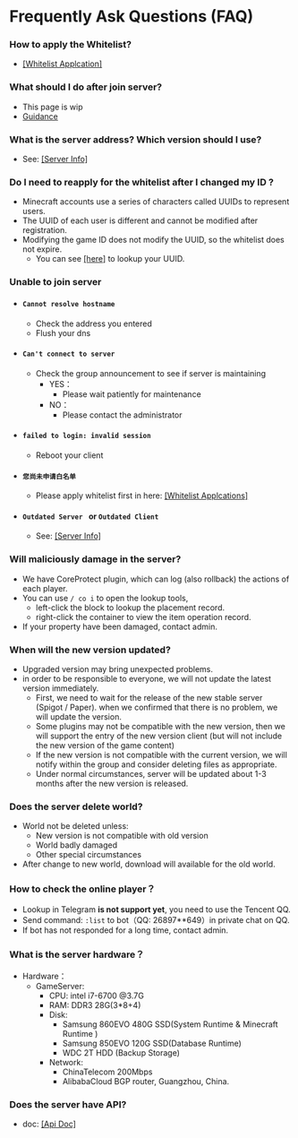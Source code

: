 # Frequently Ask Questions (FAQ)

### How to apply the Whitelist?
- [[Whitelist Applcation]](/en-US/join/whitelist.md)

### What should I do after join server?
- This page is wip
- [Guidance](/en-US/guide/playerGuide.md)

### What is the server address? Which version should I use?
- See: [[Server Info]](/en-US/guide/serverInfo.md)

### Do I need to reapply for the whitelist after I changed my ID ?
- Minecraft accounts use a series of characters called UUIDs to represent users.
- The UUID of each user is different and cannot be modified after registration.
- Modifying the game ID does not modify the UUID, so the whitelist does not expire.
    - You can see [[here]](https://namemc.com/) to lookup your UUID.

### Unable to join server
- #### ``Cannot resolve hostname``
     - Check the address you entered
     - Flush your dns
- #### ``Can't connect to server``
    - Check the group announcement to see if server is maintaining
        - YES：
            - Please wait patiently for maintenance
        - NO：
            - Please contact the administrator
- ####  ``failed to login: invalid session``
    - Reboot your client
- ####  ``您尚未申请白名单``
    - Please apply whitelist first in here: [[Whitelist Applcations]](/en-US/join/whitelist.md)
- ####  ``Outdated Server `` or  ``Outdated Client`` 
    - See: [[Server Info]](/en-US/guide/serverInfo.md)
    
### Will maliciously damage in the server?
- We have CoreProtect plugin, which can log (also rollback) the actions of each player.
- You can use ``/ co i`` to open the lookup tools,
    - left-click the block to lookup the placement record.
    - right-click the container to view the item operation record.
- If your property have been damaged, contact admin.

### When will the new version updated?
- Upgraded version may bring unexpected problems.
- in order to be responsible to everyone, we will not update the latest version immediately.
    - First, we need to wait for the release of the new stable server (Spigot / Paper). 
 when we confirmed that there is no problem, we will update the version.
    - Some plugins may not be compatible with the new version, 
    then we will support the entry of the new version client
    (but will not include the new version of the game content)
    - If the new version is not compatible with the current version, 
    we will notify within the group and consider deleting files as appropriate.
    - Under normal circumstances, server will be updated about 1-3 months after the new version is released.

### Does the server delete world?
- World not be deleted unless:
    - New version is not compatible with old version
    - World badly damaged
    - Other special circumstances 
- After change to new world, download will available for the old world.     
        
### How to check the online player？
- Lookup in Telegram **is not support yet**, you need to use the Tencent QQ.
- Send command: ``:list`` to bot（QQ: 26897**649）in private chat on QQ.
- If bot has not responded for a long time, contact admin.


### What is the server hardware？
- Hardware：
    - GameServer:
        - CPU: intel i7-6700 @3.7G
        - RAM: DDR3 28G(3*8+4) 
        - Disk:
            - Samsung 860EVO 480G SSD(System Runtime & Minecraft Runtime )
            - Samsung 850EVO 120G SSD(Database Runtime)
            - WDC 2T HDD (Backup Storage) 
        - Network:
            - ChinaTelecom 200Mbps
            - AlibabaCloud BGP router, Guangzhou, China.

### Does the server have API?
- doc: [[Api Doc]](/en-US/dev/api.md)

